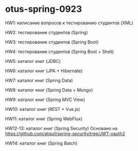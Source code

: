 # otus-spring-0923

HW1: написание вопросов к тестированию студентов (XML)


HW2: тестирование студентов (Spring)


HW3: тестирование студентов (Spring Boot)


HW4: тестирование студентов (Spring Boot + Shell)


HW5: каталог книг (JDBC)


HW6: каталог книг (JPA + Hibernate)


HW7: каталог книг (Spring Data)


HW8: каталог книг (Spring Data + Mongo)


HW9: каталог книг (Spring MVC View)


HW10: каталог книг (REST + Vue.js)


HW11: каталог книг (Spring WebFlux)


HW12-13: каталог книг (Spring Security)
Основано на https://github.com/atquil/spring-security/tree/JWT-oauth2

HW14: каталог книг (Spring Batch)
